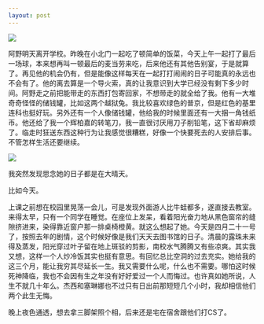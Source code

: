 ```yaml
---
layout: post
---
```

![](http://photos.tuchong.com/32890/l/2668509.jpg)

阿野明天离开学校。昨晚在小北门一起吃了顿简单的饭菜，今天上午一起打了最后一场球，本来想再叫一顿最后的麦当劳来吃，后来他还有其他告别宴，于是就算了。再见他的机会仍有，但是能像这样每天在一起打打闹闹的日子可能真的永远也不会有了。他的离去算是一个导火索，真的让我意识到大学已经没有剩下多少时间。阿野走之前把能带走的东西打包寄回家，不想带走的就全给了我。他有一大堆奇奇怪怪的储钱罐，比如这两个越狱兔。我比较喜欢绿色的普京，但是红色的基里连科也挺好玩。另外还有一个人像储钱罐，他给我的时候里面还有一大捆一角钱纸币。他还给了我一个辉柏嘉的转笔刀，我一直很讨厌用刀子削铅笔，这下省却麻烦了。临走时狂送东西这种行为让我感觉很糟糕，好像一个快要死去的人安排后事。不管怎样生活还要继续。

![](http://photos.tuchong.com/32890/l/2668832.jpg)

我突然发现思念她的日子都是在大晴天。

比如今天。

上课之前想在校园里晃荡一会儿，可是发现外面游人比牛蛙都多，遂直接去教室。来得太早，只有一个同学在睡觉。在座位上发呆，看着阳光奋力地从黑色窗帘的缝隙挤进来，染得靠近窗户那一排桌椅橙黄。就这么想起了她。今天是四月二十一号了，按照去年的剧情，这个时候好像是我们天天去图书馆的日子。清晨的露珠未来得及蒸发，阳光穿过叶子留在地上斑驳的剪影，南校水气腾腾又有些凉爽。其实我又想，这样一个人炒冷饭其实也挺有意思。有回忆总比空洞的过去充实。她给我的这三个月，能让我穷其尽延长一生。我又需要什么呢，什么也不需要。哪怕这时候死神降临，我也不会因有生之年没有好好爱过一个人而悔过。也许真如她所说，人生不就几十年么。杰西和塞琳娜也不过只有日出前那短短几个小时，我却相信他们两个此生无悔。

晚上夜色通透，想去拿三脚架照个相，后来还是宅在宿舍跟他们打CS了。